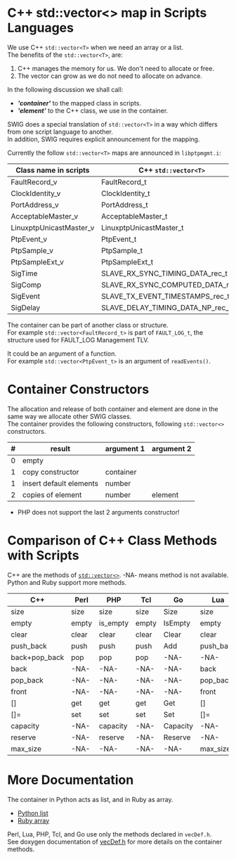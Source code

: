 <!-- SPDX-License-Identifier: GFDL-1.3-no-invariants-or-later
     SPDX-FileCopyrightText: Copyright © 2022 Erez Geva <ErezGeva2@gmail.com> -->
# C++ std::vector<> map in Scripts Languages

We use C++ `std::vector<T>` when we need an array or a list.  
The benefits of the `std::vector<T>`, are:

 1. C++ manages the memory for us. We don't need to allocate or free.
 1. The vector can grow as we do not need to allocate on advance.


In the following discussion we shall call:

  * ***'container'*** to the mapped class in scripts.
  * ***'element'*** to the C++ class, we use in the container.


SWIG does a special translation of `std::vector<T>` in a way which differs from one script language to another.  
In addition, SWIG requires explicit announcement for the mapping.

Currently the follow `std::vector<T>` maps are announced in `libptpmgmt.i`:

|Class name in scripts  |C++ `std::vector<T>`             |header |
|-----------------------|---------------------------------|-------|
|FaultRecord_v          |FaultRecord_t                    |types.h|
|ClockIdentity_v        |ClockIdentity_t                  |types.h|
|PortAddress_v          |PortAddress_t                    |types.h|
|AcceptableMaster_v     |AcceptableMaster_t               |types.h|
|LinuxptpUnicastMaster_v|LinuxptpUnicastMaster_t          |types.h|
|PtpEvent_v             |PtpEvent_t                       |ptp.h  |
|PtpSample_v            |PtpSample_t                      |ptp.h  |
|PtpSampleExt_v         |PtpSampleExt_t                   |ptp.h  |
|SigTime                |SLAVE_RX_SYNC_TIMING_DATA_rec_t  |sig.h  |
|SigComp                |SLAVE_RX_SYNC_COMPUTED_DATA_rec_t|sig.h  |
|SigEvent               |SLAVE_TX_EVENT_TIMESTAMPS_rec_t  |sig.h  |
|SigDelay               |SLAVE_DELAY_TIMING_DATA_NP_rec_t |sig.h  |


The container can be part of another class or structure.  
For example `std::vector<FaultRecord_t>` is part of `FAULT_LOG_t`, the structure used for FAULT_LOG Management TLV.

It could be an argument of a function.  
For example `std::vector<PtpEvent_t>` is an argument of `readEvents()`.

# Container Constructors

The allocation and release of both container and element are done in the same way we allocate other SWIG classes.  
The container provides the following constructors, following `std::vector<>` constructors.

|#  |result                 |argument 1|argument 2|
|---|-----------------------|----------|----------|
|0  |empty                  |          |          |
|1  |copy constructor       |container |          |
|1  |insert default elements|number    |          |
|2  |copies of element      |number    |element   |

* PHP does not support the last 2 arguments constructor!

# Comparison of C++ Class Methods with Scripts  

C++ are the methods of [`std::vector<>`](https://en.cppreference.com/w/cpp/container/vector).
-NA- means method is not available.
Python and Ruby support more methods.

|C++          |Perl |PHP     |Tcl  |Go      |Lua      |Python   |Ruby    |
|-------------|-----|--------|-----|--------|---------|---------|--------|
|size         |size |size    |size |Size    |size     |size     |size    |
|empty        |empty|is_empty|empty|IsEmpty |empty    |empty    |empty?  |
|clear        |clear|clear   |clear|Clear   |clear    |clear    |clear   |
|push_back    |push |push    |push |Add     |push_back|push_back|push    |
|back+pop_back|pop  |pop     |pop  |-NA-    |-NA-     |pop      |pop     |
|back         |-NA- |-NA-    |-NA- |-NA-    |back     |back     |back    |
|pop_back     |-NA- |-NA-    |-NA- |-NA-    |pop_back |pop_back |-NA-    |
|front        |-NA- |-NA-    |-NA- |-NA-    |front    |front    |front   |
|[]           |get  |get     |get  |Get     |[]       |[]       |[]      |
|[]=          |set  |set     |set  |Set     |[]=      |[]=      |[]=     |
|capacity     |-NA- |capacity|-NA- |Capacity|-NA-     |capacity |capacity|
|reserve      |-NA- |reserve |-NA- |Reserve |-NA-     |reserve  |reserve |
|max_size     |-NA- |-NA-    |-NA- |-NA-    |max_size |-NA-     |-NA-    |

# More Documentation

The container in Python acts as list, and in Ruby as array.  

  * [Python list](https://docs.python.org/3/tutorial/datastructures.html)
  * [Ruby array](https://ruby-doc.org/core/Array.html)

Perl, Lua, PHP, Tcl, and Go use only the methods declared in `vecDef.h`.  
See doxygen documentation of [vecDef.h](https://erezgeva.github.io/libptpmgmt/vecDef_8h.html) for more details on the container methods.
